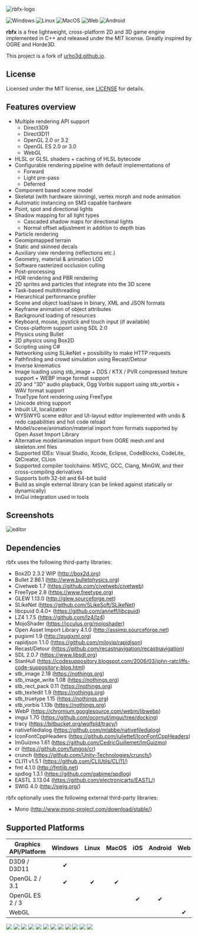 ![rbfx-logo](https://user-images.githubusercontent.com/19151258/57008846-a292be00-6bfb-11e9-8303-d79e6dd36038.png)

![Windows](https://dev.azure.com/rbfx/rbfx/_apis/build/status/rokups.rbfx?branchName=master&jobName=Windows&label=Windows) ![Linux](https://dev.azure.com/rbfx/rbfx/_apis/build/status/rokups.rbfx?branchName=master&jobName=Linux&label=Linux) ![MacOS](https://dev.azure.com/rbfx/rbfx/_apis/build/status/rokups.rbfx?branchName=master&jobName=MacOS&label=MacOS) ![Web](https://dev.azure.com/rbfx/rbfx/_apis/build/status/rokups.rbfx?branchName=master&jobName=Web&label=Web) ![Android](https://dev.azure.com/rbfx/rbfx/_apis/build/status/rokups.rbfx?branchName=master&jobName=Android&label=Android)

**rbfx** is a free lightweight, cross-platform 2D and 3D game engine implemented in C++ and released under the MIT license. Greatly inspired by OGRE and Horde3D.

This project is a fork of [urho3d.github.io](http://urho3d.github.io/).

## License

Licensed under the MIT license, see [LICENSE](https://github.com/urho3d/Urho3D/blob/master/LICENSE) for details.

## Features overview

* Multiple rendering API support
  * Direct3D9
  * Direct3D11
  * OpenGL 2.0 or 3.2
  * OpenGL ES 2.0 or 3.0
  * WebGL
* HLSL or GLSL shaders + caching of HLSL bytecode
* Configurable rendering pipeline with default implementations of
  * Forward
  * Light pre-pass
  * Deferred
* Component based scene model
* Skeletal (with hardware skinning), vertex morph and node animation
* Automatic instancing on SM3 capable hardware
* Point, spot and directional lights
* Shadow mapping for all light types
  * Cascaded shadow maps for directional lights
  * Normal offset adjustment in addition to depth bias
* Particle rendering
* Geomipmapped terrain
* Static and skinned decals
* Auxiliary view rendering (reflections etc.)
* Geometry, material & animation LOD
* Software rasterized occlusion culling
* Post-processing
* HDR rendering and PBR rendering
* 2D sprites and particles that integrate into the 3D scene
* Task-based multithreading
* Hierarchical performance profiler
* Scene and object load/save in binary, XML and JSON formats
* Keyframe animation of object attributes
* Background loading of resources
* Keyboard, mouse, joystick and touch input (if available)
* Cross-platform support using SDL 2.0
* Physics using Bullet
* 2D physics using Box2D
* Scripting using C#
* Networking using SLikeNet + possibility to make HTTP requests
* Pathfinding and crowd simulation using Recast/Detour
* Inverse kinematics
* Image loading using stb_image + DDS / KTX / PVR compressed texture support + WEBP image format support
* 2D and “3D” audio playback, Ogg Vorbis support using stb_vorbis + WAV format support
* TrueType font rendering using FreeType
* Unicode string support
* Inbuilt UI, localization
* WYSIWYG scene editor and UI-layout editor implemented with undo & redo capabilities and hot code reload
* Model/scene/animation/material import from formats supported by Open Asset Import Library
* Alternative model/animation import from OGRE mesh.xml and skeleton.xml files
* Supported IDEs: Visual Studio, Xcode, Eclipse, CodeBlocks, CodeLite, QtCreator, CLion
* Supported compiler toolchains: MSVC, GCC, Clang, MinGW, and their cross-compiling derivatives
* Supports both 32-bit and 64-bit build
* Build as single external library (can be linked against statically or dynamically)
* ImGui integration used in tools

## Screenshots

![editor](https://user-images.githubusercontent.com/19151258/49943614-09376980-fef1-11e8-88fe-8c26fcf30a59.jpg)

## Dependencies

rbfx uses the following third-party libraries:
- Box2D 2.3.2 WIP (http://box2d.org)
- Bullet 2.86.1 (http://www.bulletphysics.org)
- Civetweb 1.7 (https://github.com/civetweb/civetweb)
- FreeType 2.8 (https://www.freetype.org)
- GLEW 1.13.0 (http://glew.sourceforge.net)
- SLikeNet (https://github.com/SLikeSoft/SLikeNet)
- libcpuid 0.4.0+ (https://github.com/anrieff/libcpuid)
- LZ4 1.7.5 (https://github.com/lz4/lz4)
- MojoShader (https://icculus.org/mojoshader)
- Open Asset Import Library 4.1.0 (http://assimp.sourceforge.net)
- pugixml 1.9 (http://pugixml.org)
- rapidjson 1.1.0 (https://github.com/miloyip/rapidjson)
- Recast/Detour (https://github.com/recastnavigation/recastnavigation)
- SDL 2.0.7 (https://www.libsdl.org)
- StanHull (https://codesuppository.blogspot.com/2006/03/john-ratcliffs-code-suppository-blog.html)
- stb_image 2.18 (https://nothings.org)
- stb_image_write 1.08 (https://nothings.org)
- stb_rect_pack 0.11 (https://nothings.org)
- stb_textedit 1.9 (https://nothings.org)
- stb_truetype 1.15 (https://nothings.org)
- stb_vorbis 1.13b (https://nothings.org)
- WebP (https://chromium.googlesource.com/webm/libwebp)
- imgui 1.70 (https://github.com/ocornut/imgui/tree/docking)
- tracy (https://bitbucket.org/wolfpld/tracy/)
- nativefiledialog (https://github.com/mlabbe/nativefiledialog)
- IconFontCppHeaders (https://github.com/juliettef/IconFontCppHeaders)
- ImGuizmo 1.61 (https://github.com/CedricGuillemet/ImGuizmo)
- cr (https://github.com/fungos/cr)
- crunch (https://github.com/Unity-Technologies/crunch/)
- CLI11 v1.5.1 (https://github.com/CLIUtils/CLI11/)
- fmt 4.1.0 (http://fmtlib.net)
- spdlog 1.3.1 (https://github.com/gabime/spdlog)
- EASTL 3.13.04 (https://github.com/electronicarts/EASTL/)
- SWIG 4.0 (http://swig.org/)

rbfx optionally uses the following external third-party libraries:
- Mono (http://www.mono-project.com/download/stable/)

## Supported Platforms

| Graphics API/Platform | Windows | Linux | MacOS | iOS | Android | Web |
| --------------------- |:-------:|:-----:|:-----:|:---:|:-------:|:---:|
| D3D9 / D3D11          | ✔       |       |       |     |         |     |
| OpenGL 2 / 3.1        | ✔       | ✔     | ✔     |     |         |     |
| OpenGL ES 2 / 3       |         |       |       | ✔   | ✔       |     |
| WebGL                 |         |       |       |     |         | ✔   |

![](https://dev.azure.com/rbfx/rbfx/_apis/build/status/rokups.rbfx?branchName=master&jobName=Windows&configuration=Windows%20static-msvc-d3d11&label=static-msvc-d3d11)
![](https://dev.azure.com/rbfx/rbfx/_apis/build/status/rokups.rbfx?branchName=master&jobName=Windows&configuration=Windows%20shared-msvc-d3d11&label=shared-msvc-d3d11)
![](https://dev.azure.com/rbfx/rbfx/_apis/build/status/rokups.rbfx?branchName=master&jobName=Windows&configuration=Windows%20static-mingw-d3d9&label=static-mingw-d3d9)
![](https://dev.azure.com/rbfx/rbfx/_apis/build/status/rokups.rbfx?branchName=master&jobName=Windows&configuration=Windows%20shared-mingw-d3d9&label=shared-mingw-d3d9)
![](https://dev.azure.com/rbfx/rbfx/_apis/build/status/rokups.rbfx?branchName=master&jobName=Linux&configuration=Linux%20static-gcc-opengl&label=static-gcc-opengl)
![](https://dev.azure.com/rbfx/rbfx/_apis/build/status/rokups.rbfx?branchName=master&jobName=Linux&configuration=Linux%20shared-gcc-opengl&label=shared-gcc-opengl)
![](https://dev.azure.com/rbfx/rbfx/_apis/build/status/rokups.rbfx?branchName=master&jobName=Linux&configuration=Linux%20static-clang-opengl&label=static-clang-opengl)
![](https://dev.azure.com/rbfx/rbfx/_apis/build/status/rokups.rbfx?branchName=master&jobName=Linux&configuration=Linux%20shared-clang-opengl&label=shared-clang-opengl)
![](https://dev.azure.com/rbfx/rbfx/_apis/build/status/rokups.rbfx?branchName=master&jobName=MacOS&configuration=MacOS%20static-clang-opengl&label=static-clang-opengl)
![](https://dev.azure.com/rbfx/rbfx/_apis/build/status/rokups.rbfx?branchName=master&jobName=MacOS&configuration=MacOS%20shared-clang-opengl&label=shared-clang-opengl)
![](https://dev.azure.com/rbfx/rbfx/_apis/build/status/rokups.rbfx?branchName=master&jobName=Web&label=web)
![](https://dev.azure.com/rbfx/rbfx/_apis/build/status/rokups.rbfx?branchName=master&jobName=Android&label=android)
